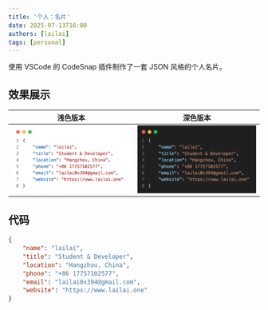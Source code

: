```yaml
---
title: '个人：名片'
date: 2025-07-13T16:00
authors: [lailai]
tags: [personal]
---
```


使用 VSCode 的 CodeSnap 插件制作了一套 JSON 风格的个人名片。

<!-- truncate -->

## 效果展示

|              浅色版本               |              深色版本              |
| :---------------------------------: | :--------------------------------: |
| ![](assets/business-card-light.png) | ![](assets/business-card-dark.png) |


## 代码

```json
{
    "name": "lailai",
    "title": "Student & Developer",
    "location": "Hangzhou, China",
    "phone": "+86 17757102577",
    "email": "lailai0x394@gmail.com",
    "website": "https://www.lailai.one"
}
```
